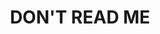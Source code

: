 <center><h1>DON'T READ ME</h1></center>
<!--
![image](#/images/banner.png)

# Hugo Theme Repo

<img align="right" width="150" alt="logo" src="#/exampleSite/assets/img/logo.jpg">

Specific-style Hugo theme designed by a me for my [website](https://example.com).

## Quickstart

Use this template: [username/hugo-theme-repo-starter](https://github.com/username/hugo-theme-repo-starter)

## Demo

[example.com/theme-repo/demo](https://example.com/theme-repo/demo)

## Documentation

Visit [example.com/theme-repo/docs](https://example.com/theme-repo/docs)

## Copyright

**Licensed under the Something License version n.0**

Please remove the "*Theme Repo designed by Designer*" text and link.

If you want to port this theme to another blogging platform, please don't let me know🙏.
-->
